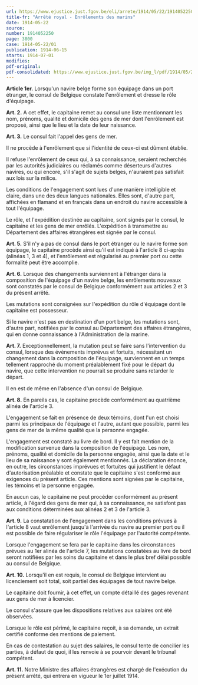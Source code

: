```yaml
---
url: https://www.ejustice.just.fgov.be/eli/arrete/1914/05/22/1914052250/justel
title-fr: "Arrêté royal - Enrôlements des marins"
date: 1914-05-22
source:
number: 1914052250
page: 3800
case: 1914-05-22/01
publication: 1914-06-15
starts: 1914-07-01
modifies:
pdf-original:
pdf-consolidated: https://www.ejustice.just.fgov.be/img_l/pdf/1914/05/22/1914052250_F.pdf
---
```


**Article 1er.** Lorsqu'un navire belge forme son équipage dans un port étranger, le consul de Belgique constate l'enrôlement et dresse le rôle d'équipage.

**Art. 2.** A cet effet, le capitaine remet au consul une liste mentionnant les nom, prénoms, qualité et domicile des gens de mer dont l'enrôlement est proposé, ainsi que le lieu et la date de leur naissance.

**Art. 3.** Le consul fait l'appel des gens de mer.

Il ne procède à l'enrôlement que si l'identité de ceux-ci est dûment établie.

Il refuse l'enrôlement de ceux qui, à sa connaissance, seraient recherchés par les autorités judiciaires ou réclamés comme déserteurs d'autres navires, ou qui encore, s'il s'agit de sujets belges, n'auraient pas satisfait aux lois sur la milice.

Les conditions de l'engagement sont lues d'une manière intelligible et claire, dans une des deux langues nationales. Elles sont, d'autre part, affichées en flamand et en français dans un endroit du navire accessible à tout l'équipage.

Le rôle, et l'expédition destinée au capitaine, sont signés par le consul, le capitaine et les gens de mer enrôlés. L'expédition à transmettre au Département des affaires étrangères est signée par le consul.

**Art. 5.** S'il n'y a pas de consul dans le port étranger ou le navire forme son équipage, le capitaine procède ainsi qu'il est indiqué à l'article 8 ci-après (alinéas 1, 3 et 4), et l'enrôlement est régularisé au premier port ou cette formalité peut être accomplie.

**Art. 6.** Lorsque des changements surviennent à l'étranger dans la composition de l'équipage d'un navire belge, les enrôlements nouveaux sont constatés par le consul de Belgique conformément aux articles 2 et 3 du présent arrêté.

Les mutations sont consignées sur l'expédition du rôle d'équipage dont le capitaine est possesseur.

Si le navire n'est pas en destination d'un port belge, les mutations sont, d'autre part, notifiées par le consul au Département des affaires étrangères, qui en donne connaissance à l'Administration de la marine.

**Art. 7.** Exceptionnellement, la mutation peut se faire sans l'intervention du consul, lorsque des évènements imprévus et fortuits, nécessitant un changement dans la composition de l'équipage, surviennent en un temps tellement rapproché du moment préalablement fixé pour le départ du navire, que cette intervention ne pourrait se produire sans retarder le départ.

Il en est de même en l'absence d'un consul de Belgique.

**Art. 8.** En pareils cas, le capitaine procède conformément au quatrième alinéa de l'article 3.

L'engagement se fait en présence de deux témoins, dont l'un est choisi parmi les principaux de l'équipage et l'autre, autant que possible, parmi les gens de mer de la même qualité que la personne engagée.

L'engagement est constaté au livre de bord. Il y est fait mention de la modification survenue dans la composition de l'équipage. Les nom, prénoms, qualité et domicile de la personne engagée, ainsi que la date et le lieu de sa naissance y sont également mentionnés. La déclaration énonce, en outre, les circonstances imprévues et fortuites qui justifient le défaut d'autorisation préalable et constate que le capitaine s'est conformé aux exigences du présent article. Ces mentions sont signées par le capitaine, les témoins et la personne engagée.

En aucun cas, le capitaine ne peut procéder conformément au présent article, à l'égard des gens de mer qui, à sa connaissance, ne satisfont pas aux conditions déterminées aux alinéas 2 et 3 de l'article 3.

**Art. 9.** La constatation de l'engagement dans les conditions prévues à l'article 8 vaut enrôlement jusqu'à l'arrivée du navire au premier port ou il est possible de faire régulariser le rôle l'équipage par l'autorité compétente.

Lorsque l'engagement se fera par le capitaine dans les circonstances prévues au 1er alinéa de l'article 7, les mutations constatées au livre de bord seront notifiées par les soins du capitaine et dans le plus bref délai possible au consul de Belgique.

**Art. 10.** Lorsqu'il en est requis, le consul de Belgique intervient au licenciement soit total, soit partiel des équipages de tout navire belge.

Le capitaine doit fournir, à cet effet, un compte détaillé des gages revenant aux gens de mer à licencier.

Le consul s'assure que les dispositions relatives aux salaires ont été observées.

Lorsque le rôle est périmé, le capitaine reçoit, à sa demande, un extrait certifié conforme des mentions de paiement.

En cas de contestation au sujet des salaires, le consul tente de concilier les parties, à défaut de quoi, il les renvoie à se pourvoir devant le tribunal compétent.

**Art. 11.** Notre Ministre des affaires étrangères est chargé de l'exécution du présent arrêté, qui entrera en vigueur le 1er juillet 1914.

